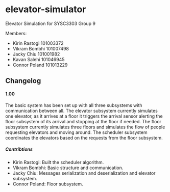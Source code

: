 # elevator-simulator
Elevator Simulation for SYSC3303 Group 9

Members:
- Kirin Rastogi 101003372
- Vikram Bombhi 101007498
- Jacky Chiu 101001982
- Kavan Salehi 101046945
- Connor Poland 101013229


## Changelog

#### 1.00
The basic system has been set up with all three subsystems with communication between all. The elevator subsystem currently simulates one elevator, as it arrives at a floor it triggers the arrival sensor alerting the floor subsystem of its arrival and stopping at the floor if needed. The floor subsystem currently simulates three floors and simulates the flow of people requesting elevators and moving around. The scheduler subsystem coordinates the elevators based on the requests from the floor subsystem.

##### Contribtions
- Kirin Rastogi: Built the scheduler algorithm.
- Vikram Bombhi: Basic structure and communication.
- Jacky Chiu: Messages serialization and deserialization and elevator subsystem.
- Connor Poland: Floor subsystem.
